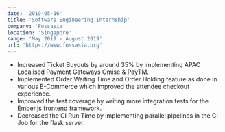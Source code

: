 ```yaml
---
date: '2019-05-16'
title: 'Software Engineering Internship'
company: 'Fossasia'
location: 'Singapore'
range: 'May 2019 - August 2019'
url: 'https://www.fossasia.org'
---
```


- Increased Ticket Buyouts by around 35% by implementing APAC Localised Payment Gateways Omise & PayTM.
- Implemented Order Waiting Time and Order Holding feature as done in various E-Commerce which improved the attendee checkout experience.
- Improved the test coverage by writing more integration tests for the Ember.js frontend framework.
- Decreased the CI Run Time by implementing parallel pipelines in the CI Job for the flask server.